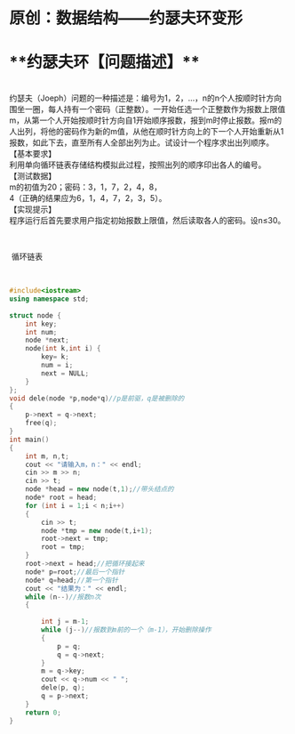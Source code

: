 # 原创：数据结构——约瑟夫环变形

> 
<h1>**约瑟夫环【问题描述】**</h1>
<p><br/>
约瑟夫（Joeph）问题的一种描述是：编号为1，2，…，n的n个人按顺时针方向围坐一圈，每人持有一个密码（正整数）。一开始任选一个正整数作为报数上限值m，从第一个人开始按顺时针方向自1开始顺序报数，报到m时停止报数。报m的人出列，将他的密码作为新的m值，从他在顺时针方向上的下一个人开始重新从1报数，如此下去，直至所有人全部出列为止。试设计一个程序求出出列顺序。<br/>
【基本要求】<br/>
利用单向循环链表存储结构模拟此过程，按照出列的顺序印出各人的编号。<br/>
【测试数据】<br/>
m的初值为20；密码：3，1，7，2，4，8，<br/>
4（正确的结果应为6，1，4，7，2，3，5）。<br/>
【实现提示】<br/>
程序运行后首先要求用户指定初始报数上限值，然后读取各人的密码。设n≤30。</p>


 

 循环链表

 
```c++
#include<iostream>
using namespace std;
 
struct node {
	int key;
	int num;
	node *next;
	node(int k,int i) {
		key= k;
		num = i;
		next = NULL;
	}
};
void dele(node *p,node*q)//p是前驱，q是被删除的
{
	p->next = q->next;
	free(q);
}
int main()
{
	int m, n,t;
	cout << "请输入m，n：" << endl;
	cin >> m >> n;
	cin >> t;
	node *head = new node(t,1);//带头结点的
	node* root = head;
	for (int i = 1;i < n;i++)
	{
		cin >> t;
		node *tmp = new node(t,i+1);
		root->next = tmp;
		root = tmp;
	}
	root->next = head;//把循环接起来
	node* p=root;//最后一个指针
	node* q=head;//第一个指针
	cout << "结果为：" << endl;
	while (n--)//报数n次
	{
		
		int j = m-1;
		while (j--)//报数到m前的一个（m-1），开始删除操作
		{
			p = q;
			q = q->next;
		}
		m = q->key;
		cout << q->num << " ";
		dele(p, q);
		q = p->next;
	}
	return 0;
}
```